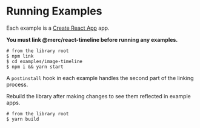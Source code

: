# Running Examples

Each example is a [Create React App](https://facebook.github.io/create-react-app/) app.

**You must link @merc/react-timeline before running any examples.**

```
# from the library root
$ npm link
$ cd examples/image-timeline
$ npm i && yarn start
```

A `postinstall` hook in each example handles the second part of the linking process.

Rebuild the library after making changes to see them reflected in example apps.

```
# from the library root
$ yarn build
```
